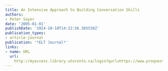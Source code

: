 ```yaml
---
title: An Intensive Approach to Building Conversation Skills
authors:
- Peter Sayer
date: '2005-01-01'
publishDate: '2024-10-10T14:22:56.365538Z'
publication_types:
- article-journal
publication: '*ELT Journal*'
links:
- name: URL
  url: 
    http://myaccess.library.utoronto.ca/login?qurl=https://www.proquest.com/docview/62076511?accountid=14771&bdid=38382&_bd=qe0GCcZ8w8pgjoJ5HMk5Ei7wplU%3D
---
```

